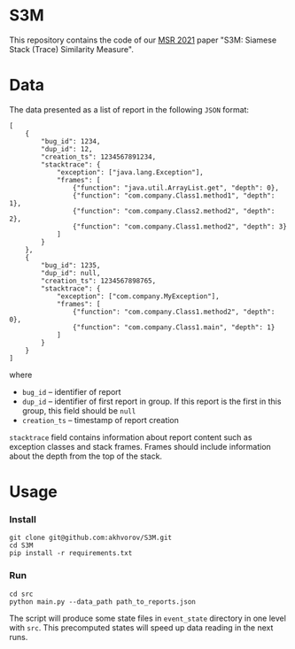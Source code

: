 # S3M

This repository contains the code of our 
[MSR 2021](https://2021.msrconf.org/details/msr-2021-technical-papers/26/S3M-Siamese-Stack-Trace-Similarity-Measure) 
paper "S3M: Siamese Stack (Trace) Similarity Measure".

# Data
The data presented as a list of report in the following `JSON` format:
```
[
    {
        "bug_id": 1234,
        "dup_id": 12,
        "creation_ts": 1234567891234,
        "stacktrace": {
            "exception": ["java.lang.Exception"], 
            "frames": [
                {"function": "java.util.ArrayList.get", "depth": 0}, 
                {"function": "com.company.Class1.method1", "depth": 1}, 
                {"function": "com.company.Class2.method2", "depth": 2}, 
                {"function": "com.company.Class1.method2", "depth": 3}
            ]
        }
    },
    {
        "bug_id": 1235,
        "dup_id": null,
        "creation_ts": 1234567898765,
        "stacktrace": {
            "exception": ["com.company.MyException"], 
            "frames": [  
                {"function": "com.company.Class1.method2", "depth": 0}, 
                {"function": "com.company.Class1.main", "depth": 1}
            ]
        }
    }
]
```
where
- `bug_id` – identifier of report
- `dup_id` – identifier of first report in group. If this report is the first in this group, this field should be `null`
- `creation_ts` – timestamp of report creation

`stacktrace` field contains information about report content such as 
exception classes and stack frames. Frames should include information
about the depth from the top of the stack.

# Usage
### Install
```
git clone git@github.com:akhvorov/S3M.git
cd S3M
pip install -r requirements.txt
```

### Run
```
cd src
python main.py --data_path path_to_reports.json
```
The script will produce some state files in `event_state` directory in one level with `src`. 
This precomputed states will speed up data reading in the next runs.
